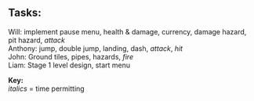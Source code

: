 ## Tasks:
Will: implement pause menu, health & damage, currency, damage hazard, pit hazard, *attack*\
Anthony: jump, double jump, landing, dash, *attack*, *hit*\
John: Ground tiles, pipes, hazards, *fire*\
Liam: Stage 1 level design, start menu

**Key:**\
*italics* = time permitting